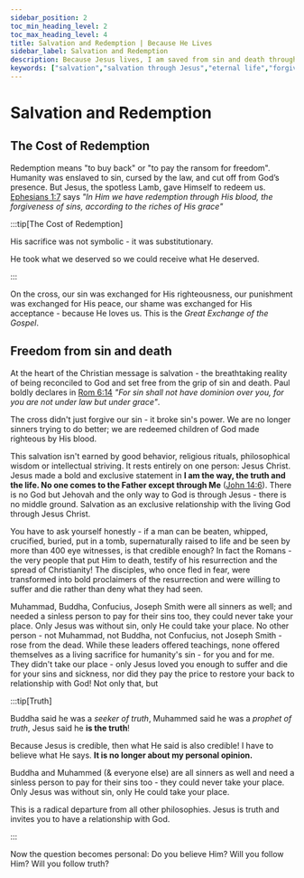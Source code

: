 ```yaml
---
sidebar_position: 2
toc_min_heading_level: 2
toc_max_heading_level: 4
title: Salvation and Redemption | Because He Lives
sidebar_label: Salvation and Redemption
description: Because Jesus lives, I am saved from sin and death through His blood. Salvation is the foundation and ultimate reason Jesus came, died, and rose again.
keywords: ["salvation","salvation through Jesus","eternal life","forgiveness of sins","Freedom from death","Jesus saves","rescued from sin and death","the cross and the empty tomb","made right with God","saved by grace through faith"]
---
```


# Salvation and Redemption

## The Cost of Redemption

Redemption means "to buy back" or "to pay the ransom for freedom". Humanity was enslaved to sin, cursed by the law,
and cut off from God’s presence. But Jesus, the spotless Lamb, gave Himself to redeem us.
[Ephesians 1:7](https://www.biblegateway.com/passage/?search=Ephesians%201%3A7&version=NKJV) says 
*"In Him we have redemption through His blood, the forgiveness of sins, according to the riches of His grace"*

:::tip[The Cost of Redemption]

His sacrifice was not symbolic - it was substitutionary.

He took what we deserved so we could receive what He deserved. 

:::

On the cross, our sin was exchanged for His righteousness, our punishment was exchanged for His peace,
our shame was exchanged for His acceptance - because He loves us. This is the *Great Exchange of the Gospel*.

## Freedom from sin and death

At the heart of the Christian message is salvation - the breathtaking reality of being reconciled to God
and set free from the grip of sin and death. 
Paul boldly declares in [Rom 6:14](https://www.biblegateway.com/passage/?search=rom%206%3A14&version=NKJV)
*"For sin shall not have dominion over you, for you are not under law but under grace"*. 

The cross didn't just forgive our sin - it broke sin's power. We are no longer sinners trying to do better;
we are redeemed children of God made righteous by His blood.

This salvation isn't earned by good behavior, religious rituals, philosophical wisdom or intellectual striving.
It rests entirely on one person: Jesus Christ. Jesus made a bold and exclusive statement in **I am the way, the truth and the life. No one
comes to the Father except through Me** ([John 14:6](https://www.biblegateway.com/passage/?search=John%2014%3A6%29&version=NKJV)).
There is no God but Jehovah and the only way to God is through Jesus - there is no middle ground.
Salvation as an exclusive relationship with the living God through Jesus Christ.

You have to ask yourself honestly - if a man can be beaten, whipped, crucified, buried, put in a tomb,
supernaturally raised to life and be seen by more than 400 eye witnesses, is that credible enough?
In fact the Romans - the very people that put Him to death, testify of his resurrection and
the spread of Christianity! The disciples, who once fled in fear, were transformed into bold proclaimers
of the resurrection and were willing to suffer and die rather than deny what they had seen.

Muhammad, Buddha, Confucius, Joseph Smith were all sinners as well; and needed a sinless person to pay
for their sins too, they could never take your place. Only Jesus was without sin, only He could take your place.
No other person - not Muhammad, not Buddha, not Confucius, not Joseph Smith - rose from the dead. While these
leaders offered teachings, none offered themselves as a living sacrifice for humanity's sin - for you and for me.
They didn't take our place - only Jesus loved you enough to suffer and die for your sins and sickness,
nor did they pay the price to restore your back to relationship with God! Not only that, but

:::tip[Truth]

Buddha said he was a *seeker of truth*, Muhammed said he was a *prophet of truth*,
Jesus said he **is the truth**!

Because Jesus is credible, then what He said is also credible! I have to believe what He says. **It
is no longer about my personal opinion.** 

Buddha and Muhammed (& everyone else) are all sinners as well and need a sinless person
to pay for their sins too - they could never take your place. Only Jesus was without sin, only
He could take your place.

This is a radical departure from all other philosophies. Jesus is truth and invites you to have a relationship
with God. 

:::

Now the question becomes personal: Do you believe Him? Will you follow Him? Will you follow truth?


